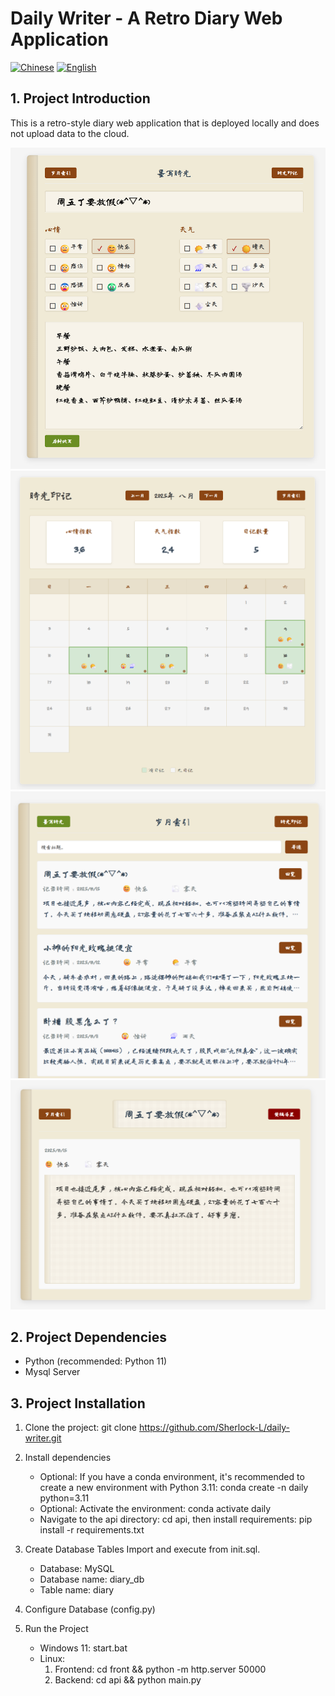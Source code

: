 # Daily Writer - A Retro Diary Web Application

[![Chinese](https://img.shields.io/badge/中文-README-green.svg)](README.md) [![English](https://img.shields.io/badge/English-README-blue.svg)](README_EN.md)

## 1. Project Introduction
This is a retro-style diary web application that is deployed locally and does not upload data to the cloud.

![Project Screenshot](demo.png)
![Project Screenshot](overview.png)
![Project Screenshot](list.png)
![Project Screenshot](detail.png)
## 2. Project Dependencies
- Python (recommended: Python 11)
- Mysql Server


## 3. Project Installation
1. Clone the project: git clone https://github.com/Sherlock-L/daily-writer.git

2. Install dependencies
   - Optional: If you have a conda environment, it's recommended to create a new environment with Python 3.11: conda create -n daily python=3.11
   - Optional: Activate the environment: conda activate daily
   - Navigate to the api directory: cd api, then install requirements: pip install -r requirements.txt

3. Create Database Tables
Import and execute from init.sql.
   - Database: MySQL
   - Database name: diary_db
   - Table name: diary


4. Configure Database (config.py)

5. Run the Project
   - Windows 11: start.bat
   - Linux:
     1. Frontend: cd front && python -m http.server 50000
     2. Backend: cd api && python main.py